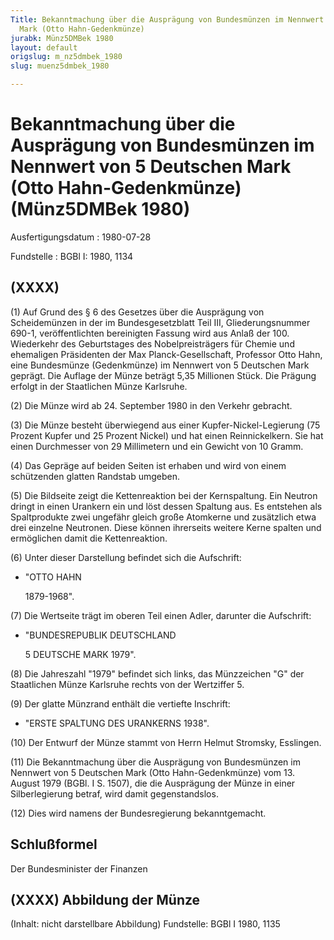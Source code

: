 ```yaml
---
Title: Bekanntmachung über die Ausprägung von Bundesmünzen im Nennwert von 5 Deutschen
  Mark (Otto Hahn-Gedenkmünze)
jurabk: Münz5DMBek 1980
layout: default
origslug: m_nz5dmbek_1980
slug: muenz5dmbek_1980

---
```


# Bekanntmachung über die Ausprägung von Bundesmünzen im Nennwert von 5 Deutschen Mark (Otto Hahn-Gedenkmünze) (Münz5DMBek 1980)

Ausfertigungsdatum
:   1980-07-28

Fundstelle
:   BGBl I: 1980, 1134



## (XXXX)

(1) Auf Grund des § 6 des Gesetzes über die Ausprägung von Scheidemünzen in der im Bundesgesetzblatt Teil III, Gliederungsnummer 690-1, veröffentlichten bereinigten Fassung wird aus Anlaß der 100. Wiederkehr des Geburtstages des Nobelpreisträgers für Chemie und ehemaligen Präsidenten der Max Planck-Gesellschaft, Professor Otto Hahn, eine Bundesmünze (Gedenkmünze) im Nennwert von 5 Deutschen Mark geprägt. Die Auflage der Münze beträgt 5,35 Millionen Stück. Die Prägung erfolgt in der Staatlichen Münze Karlsruhe.

(2) Die Münze wird ab 24. September 1980 in den Verkehr gebracht.

(3) Die Münze besteht überwiegend aus einer Kupfer-Nickel-Legierung (75 Prozent Kupfer und 25 Prozent Nickel) und hat einen Reinnickelkern. Sie hat einen Durchmesser von 29 Millimetern und ein Gewicht von 10 Gramm.

(4) Das Gepräge auf beiden Seiten ist erhaben und wird von einem schützenden glatten Randstab umgeben.

(5) Die Bildseite zeigt die Kettenreaktion bei der Kernspaltung. Ein Neutron dringt in einen Urankern ein und löst dessen Spaltung aus. Es entstehen als Spaltprodukte zwei ungefähr gleich große Atomkerne und zusätzlich etwa drei einzelne Neutronen. Diese können ihrerseits weitere Kerne spalten und ermöglichen damit die Kettenreaktion.

(6) Unter dieser Darstellung befindet sich die Aufschrift:

*   "OTTO HAHN

    1879-1968".




(7) Die Wertseite trägt im oberen Teil einen Adler, darunter die Aufschrift:

*   "BUNDESREPUBLIK DEUTSCHLAND

    5 DEUTSCHE MARK 1979".




(8) Die Jahreszahl "1979" befindet sich links, das Münzzeichen "G" der Staatlichen Münze Karlsruhe rechts von der Wertziffer 5.

(9) Der glatte Münzrand enthält die vertiefte Inschrift:

*   "ERSTE SPALTUNG DES URANKERNS 1938".




(10) Der Entwurf der Münze stammt von Herrn Helmut Stromsky, Esslingen.

(11) Die Bekanntmachung über die Ausprägung von Bundesmünzen im Nennwert von 5 Deutschen Mark (Otto Hahn-Gedenkmünze) vom 13. August 1979 (BGBl. I S. 1507), die die Ausprägung der Münze in einer Silberlegierung betraf, wird damit gegenstandslos.

(12) Dies wird namens der Bundesregierung bekanntgemacht.


## Schlußformel

Der Bundesminister der Finanzen


## (XXXX) Abbildung der Münze

(Inhalt: nicht darstellbare Abbildung)
Fundstelle: BGBl I 1980, 1135

